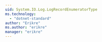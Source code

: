 ```yaml
---
uid: System.IO.Log.LogRecordEnumeratorType
ms.technology: 
  - "dotnet-standard"
author: "Erikre"
ms.author: "erikre"
manager: "erikre"
---
```

